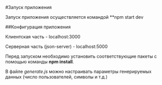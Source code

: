 #Запуск приложения

Запуск приложения осуществляется командой **npm start dev

##Конфигурация приложения

Клиентская часть - localhost:3000

Серверная часть (json-server) - localhost:5000

Перед запуском необходимо установить соответствующие пакеты с помощью команды **npm install**.

В файле _generate.js_ можно настраивать параметры генерируемых данных (число пользователей, символы и т.д.)


